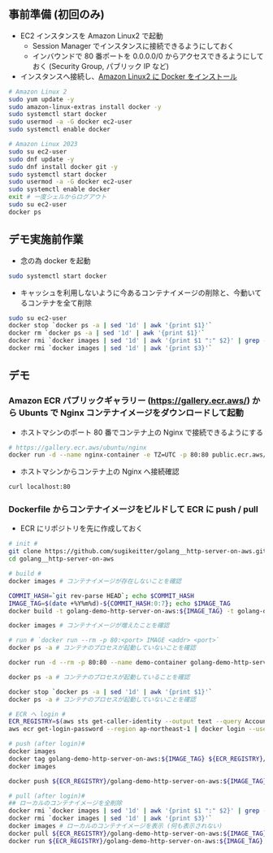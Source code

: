 ## 事前準備 (初回のみ)
- EC2 インスタンスを Amazon Linux2 で起動
  - Session Manager でインスタンスに接続できるようにしておく
  - インバウンドで 80 番ポートを 0.0.0.0/0 からアクセスできるようにしておく (Security Group, パブリック IP など)
- インスタンスへ接続し、[Amazon Linux2 に Docker をインストール](https://docs.aws.amazon.com/ja_jp/AmazonECS/latest/developerguide/create-container-image.html)
```bash
# Amazon Linux 2
sudo yum update -y
sudo amazon-linux-extras install docker -y
sudo systemctl start docker
sudo usermod -a -G docker ec2-user
sudo systemctl enable docker
```

```bash
# Amazon Linux 2023
sudo su ec2-user
sudo dnf update -y
sudo dnf install docker git -y
sudo systemctl start docker
sudo usermod -a -G docker ec2-user
sudo systemctl enable docker
exit # 一度シェルからログアウト
sudo su ec2-user
docker ps
```

## デモ実施前作業
- 念の為 docker を起動
```bash
sudo systemctl start docker
```
- キャッシュを利用しないように今あるコンテナイメージの削除と、今動いてるコンテナを全て削除
```bash
sudo su ec2-user
docker stop `docker ps -a | sed '1d' | awk '{print $1}'`
docker rm `docker ps -a | sed '1d' | awk '{print $1}'`
docker rmi `docker images | sed '1d' | awk '{print $1 ":" $2}' | grep -v "<none>"`
docker rmi `docker images | sed '1d' | awk '{print $3}'`
```

## デモ 
### Amazon ECR パブリックギャラリー (https://gallery.ecr.aws/) から Ubunts で Nginx コンテナイメージをダウンロードして起動
- ホストマシンのポート 80 番でコンテナ上の Nginx で接続できるようにする
```bash
# https://gallery.ecr.aws/ubuntu/nginx
docker run -d --name nginx-container -e TZ=UTC -p 80:80 public.ecr.aws/ubuntu/nginx:latest
```

- ホストマシンからコンテナ上の Nginx へ接続確認
```bash
curl localhost:80
```

### Dockerfile からコンテナイメージをビルドして ECR に push / pull
- ECR にリポジトリを先に作成しておく
```bash
# init #
git clone https://github.com/sugikeitter/golang__http-server-on-aws.git
cd golang__http-server-on-aws

# build #
docker images # コンテナイメージが存在しないことを確認

COMMIT_HASH=`git rev-parse HEAD`; echo $COMMIT_HASH
IMAGE_TAG=$(date +%Y%m%d)-${COMMIT_HASH:0:7}; echo $IMAGE_TAG
docker build -t golang-demo-http-server-on-aws:${IMAGE_TAG} -t golang-demo-http-server-on-aws:latest .

docker images # コンテナイメージが増えたことを確認

# run # `docker run --rm -p 80:<port> IMAGE <addr> <port>`
docker ps -a # コンテナのプロセスが起動していないことを確認

docker run -d --rm -p 80:80 --name demo-container golang-demo-http-server-on-aws:${IMAGE_TAG} 80

docker ps -a # コンテナのプロセスが起動していることを確認

docker stop `docker ps -a | sed '1d' | awk '{print $1}'`
docker ps -a # コンテナのプロセスが起動していないことを確認

# ECR へ login #
ECR_REGISTRY=$(aws sts get-caller-identity --output text --query Account).dkr.ecr.ap-northeast-1.amazonaws.com
aws ecr get-login-password --region ap-northeast-1 | docker login --username AWS --password-stdin ${ECR_REGISTRY}

# push (after login)#
docker images
docker tag golang-demo-http-server-on-aws:${IMAGE_TAG} ${ECR_REGISTRY}/golang-demo-http-server-on-aws:${IMAGE_TAG}
docker images

docker push ${ECR_REGISTRY}/golang-demo-http-server-on-aws:${IMAGE_TAG}

# pull (after login)#
## ローカルのコンテナイメージを全削除
docker rmi `docker images | sed '1d' | awk '{print $1 ":" $2}' | grep -v "<none>"`
docker rmi `docker images | sed '1d' | awk '{print $3}'`
docker images # ローカルのコンテナイメージを表示 (何も表示されない)
docker pull ${ECR_REGISTRY}/golang-demo-http-server-on-aws:${IMAGE_TAG} # docker run するならなくても良い
docker run ${ECR_REGISTRY}/golang-demo-http-server-on-aws:${IMAGE_TAG}
```
